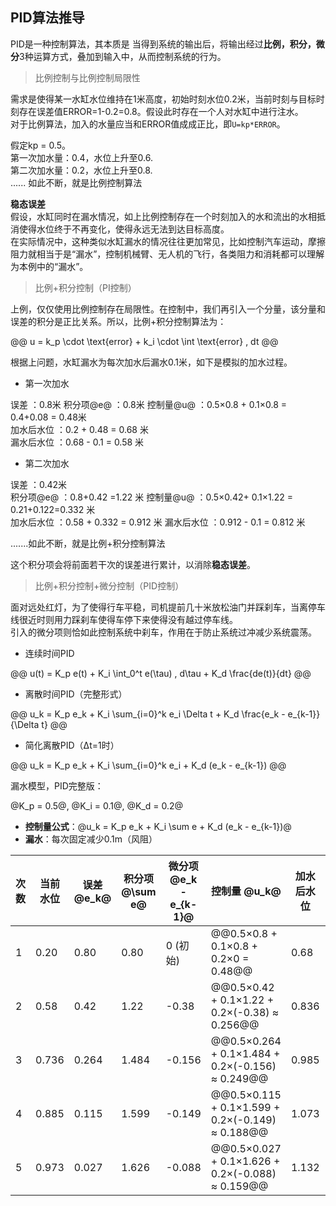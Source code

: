 


## PID算法推导

PID是一种控制算法，其本质是 当得到系统的输出后，将输出经过**比例，积分，微分**3种运算方式，叠加到输入中，从而控制系统的行为。   

> 比例控制与比例控制局限性   

需求是使得某一水缸水位维持在1米高度，初始时刻水位0.2米，当前时刻与目标时刻存在误差值ERROR=1-0.2=0.8。假设此时存在一个人对水缸中进行注水。   
对于比例算法，加入的水量应当和ERROR值成成正比，即`U=kp*ERROR`。     

假定kp = 0.5。   
第一次加水量：0.4，水位上升至0.6.   
第二次加水量：0.2，水位上升至0.8.   
......   如此不断，就是比例控制算法    


**稳态误差**       
假设，水缸同时在漏水情况，如上比例控制存在一个时刻加入的水和流出的水相抵消使得水位终于不再变化，使得永远无法到达目标高度。   
在实际情况中，这种类似水缸漏水的情况往往更加常见，比如控制汽车运动，摩擦阻力就相当于是“漏水”，控制机械臂、无人机的飞行，各类阻力和消耗都可以理解为本例中的“漏水”。    

> 比例+积分控制（PI控制）    

上例，仅仅使用比例控制存在局限性。在控制中，我们再引入一个分量，该分量和误差的积分是正比关系。所以，比例+积分控制算法为：

@@
u = k_p \cdot \text{error} + k_i \cdot \int \text{error} \, dt
@@   

根据上问题，水缸漏水为每次加水后漏水0.1米，如下是模拟的加水过程。   

* 第一次加水   

误差 ：0.8米
积分项@e@ ：0.8米
控制量@u@ ：0.5×0.8 + 0.1×0.8 = 0.4+0.08 = 0.48米          
加水后水位 ：0.2 + 0.48 = 0.68 米  
漏水后水位 ：0.68 - 0.1 = 0.58 米     

* 第二次加水   

误差 ：0.42米  
积分项@e@ ：0.8+0.42 =1.22 米
控制量@u@ ：0.5×0.42+ 0.1×1.22 = 0.21+0.122=0.332 米  
加水后水位 ：0.58 + 0.332 = 0.912 米
漏水后水位 ：0.912 - 0.1 = 0.812 米

.......如此不断，就是比例+积分控制算法      

这个积分项会将前面若干次的误差进行累计，以消除**稳态误差**。       


> 比例+积分控制+微分控制（PID控制）    

面对远处红灯，为了使得行车平稳，司机提前几十米放松油门并踩刹车，当离停车线很近时则用力踩刹车使得车停下来使得没有越过停车线。    
引入的微分项则恰如此控制系统中刹车，作用在于防止系统过冲减少系统震荡。      

* 连续时间PID

@@
u(t) = K_p e(t) + K_i \int_0^t e(\tau) \, d\tau + K_d \frac{de(t)}{dt}
@@


* 离散时间PID（完整形式）   

@@
u_k = K_p e_k + K_i \sum_{i=0}^k e_i \Delta t + K_d \frac{e_k - e_{k-1}}{\Delta t}
@@  

* 简化离散PID（Δt=1时）   

@@
u_k = K_p e_k + K_i \sum_{i=0}^k e_i + K_d (e_k - e_{k-1})
@@  


漏水模型，PID完整版：   

@K_p = 0.5@, @K_i = 0.1@, @K_d = 0.2@      

* **控制量公式**：@u_k = K_p e_k + K_i \sum e + K_d (e_k - e_{k-1})@     
* **漏水**：每次固定减少0.1m（风阻）    


| 次数 | 当前水位 | 误差 @e_k@ | 积分项 @\sum e@ | 微分项 @e_k - e_{k-1}@ | 控制量 @u_k@ | 加水后水位 | 漏水后水位 |
|------|----------|-------------|-------------------|--------------------------|----------------|------------|------------|
| 1    | 0.20     | 0.80        | 0.80              | 0 (初始)                 | @@0.5×0.8 + 0.1×0.8 + 0.2×0 = 0.48@@ | 0.68       | 0.58       |
| 2    | 0.58     | 0.42        | 1.22              | -0.38                    | @@0.5×0.42 + 0.1×1.22 + 0.2×(-0.38) ≈ 0.256@@ | 0.836      | 0.736      |
| 3    | 0.736    | 0.264       | 1.484             | -0.156                   | @@0.5×0.264 + 0.1×1.484 + 0.2×(-0.156) ≈ 0.249@@ | 0.985      | 0.885      |
| 4    | 0.885    | 0.115       | 1.599             | -0.149                   | @@0.5×0.115 + 0.1×1.599 + 0.2×(-0.149) ≈ 0.188@@ | 1.073      | 0.973      |
| 5    | 0.973    | 0.027       | 1.626             | -0.088                   | @@0.5×0.027 + 0.1×1.626 + 0.2×(-0.088) ≈ 0.159@@ | 1.132      | 1.032      |


